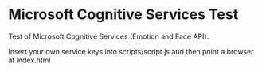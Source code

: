 # Microsoft Cognitive Services Test
Test of Microsoft Cognitive Services (Emotion and Face API). 

Insert your own service keys into scripts/script.js and then point a browser at index.html
